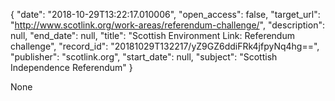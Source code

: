 {
  "date": "2018-10-29T13:22:17.010006", 
  "open_access": false, 
  "target_url": "http://www.scotlink.org/work-areas/referendum-challenge/", 
  "description": null, 
  "end_date": null, 
  "title": "Scottish Environment Link: Referendum challenge", 
  "record_id": "20181029T132217/yZ9GZ6ddiFRk4jfpyNq4hg==", 
  "publisher": "scotlink.org", 
  "start_date": null, 
  "subject": "Scottish Independence Referendum"
}

None